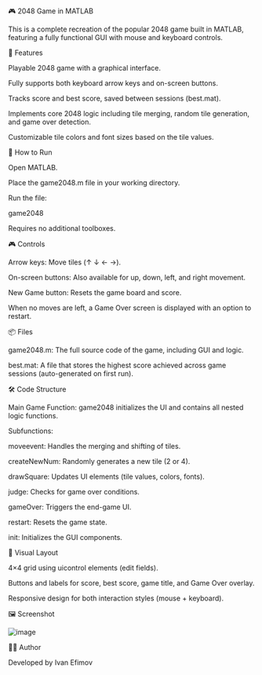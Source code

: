 🎮 2048 Game in MATLAB

This is a complete recreation of the popular 2048 game built in MATLAB, featuring a fully functional GUI with mouse and keyboard controls.

🧩 Features

Playable 2048 game with a graphical interface.

Fully supports both keyboard arrow keys and on-screen buttons.

Tracks score and best score, saved between sessions (best.mat).

Implements core 2048 logic including tile merging, random tile generation, and game over detection.

Customizable tile colors and font sizes based on the tile values.

🚀 How to Run

Open MATLAB.

Place the game2048.m file in your working directory.

Run the file:

game2048

Requires no additional toolboxes.

🎮 Controls

Arrow keys: Move tiles (↑ ↓ ← →).

On-screen buttons: Also available for up, down, left, and right movement.

New Game button: Resets the game board and score.

When no moves are left, a Game Over screen is displayed with an option to restart.

📦 Files

game2048.m: The full source code of the game, including GUI and logic.

best.mat: A file that stores the highest score achieved across game sessions (auto-generated on first run).

🛠 Code Structure

Main Game Function: game2048 initializes the UI and contains all nested logic functions.

Subfunctions:

moveevent: Handles the merging and shifting of tiles.

createNewNum: Randomly generates a new tile (2 or 4).

drawSquare: Updates UI elements (tile values, colors, fonts).

judge: Checks for game over conditions.

gameOver: Triggers the end-game UI.

restart: Resets the game state.

init: Initializes the GUI components.

📐 Visual Layout

4×4 grid using uicontrol elements (edit fields).

Buttons and labels for score, best score, game title, and Game Over overlay.

Responsive design for both interaction styles (mouse + keyboard).

🖼 Screenshot 

![image](https://github.com/user-attachments/assets/b4a9f756-a51b-4735-8bee-15c392b8a6a3)



👨‍💻 Author

Developed by Ivan Efimov

